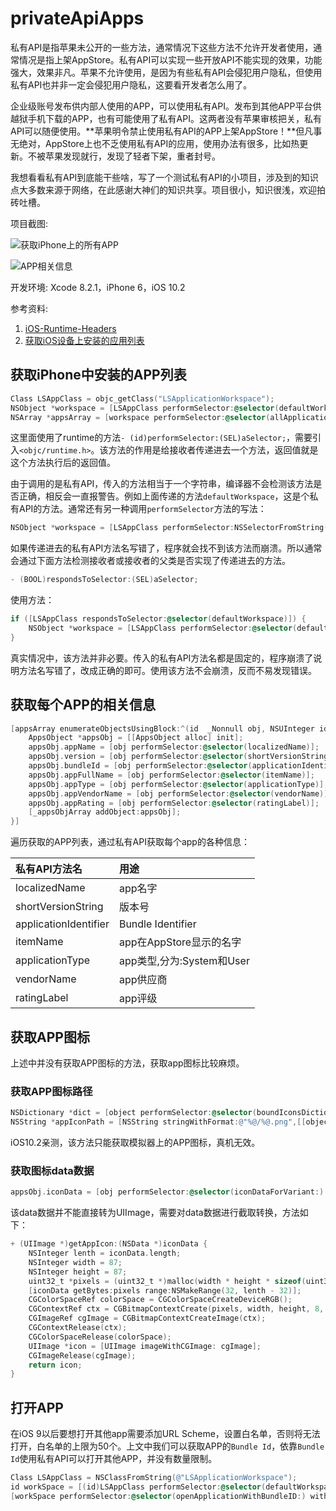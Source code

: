 # privateApiApps

私有API是指苹果未公开的一些方法，通常情况下这些方法不允许开发者使用，通常情况是指上架AppStore。私有API可以实现一些开放API不能实现的效果，功能强大，效果非凡。苹果不允许使用，是因为有些私有API会侵犯用户隐私，但使用私有API也并非一定会侵犯用户隐私，这要看开发者怎么用了。

企业级账号发布供内部人使用的APP，可以使用私有API。发布到其他APP平台供越狱手机下载的APP，也有可能使用了私有API。这两者没有苹果审核把关，私有API可以随便使用。**苹果明令禁止使用私有API的APP上架AppStore！**但凡事无绝对，AppStore上也不乏使用私有API的应用，使用办法有很多，比如热更新。不被苹果发现就行，发现了轻者下架，重者封号。

我想看看私有API到底能干些啥，写了一个测试私有API的小项目，涉及到的知识点大多数来源于网络，在此感谢大神们的知识共享。项目很小，知识很浅，欢迎拍砖吐槽。

项目截图:

![获取iPhone上的所有APP](http://oalg33nuc.bkt.clouddn.com/WechatIMG241.jpeg)

![APP相关信息](http://oalg33nuc.bkt.clouddn.com/WechatIMG242.jpeg)

开发环境: Xcode 8.2.1，iPhone 6，iOS 10.2

参考资料:

1. [iOS-Runtime-Headers](https://github.com/nst/iOS-Runtime-Headers)
2. [获取iOS设备上安装的应用列表](http://octree.me/2016/08/01/get-installed-apps/)

## 获取iPhone中安装的APP列表

```Objective-C
Class LSAppClass = objc_getClass("LSApplicationWorkspace");
NSObject *workspace = [LSAppClass performSelector:@selector(defaultWorkspace)];
NSArray *appsArray = [workspace performSelector:@selector(allApplications)];
```

这里面使用了runtime的方法`- (id)performSelector:(SEL)aSelector;`，需要引入`<objc/runtime.h>`。该方法的作用是给接收者传递进去一个方法，返回值就是这个方法执行后的返回值。

由于调用的是私有API，传入的方法相当于一个字符串，编译器不会检测该方法是否正确，相反会一直报警告。例如上面传递的方法`defaultWorkspace`，这是个私有API的方法。通常还有另一种调用`performSelector`方法的写法：

```Objective-C
NSObject *workspace = [LSAppClass performSelector:NSSelectorFromString(@"defaultWorkspace")];
```

如果传递进去的私有API方法名写错了，程序就会找不到该方法而崩溃。所以通常会通过下面方法检测接收者或接收者的父类是否实现了传递进去的方法。

```Objective-C
- (BOOL)respondsToSelector:(SEL)aSelector;
```

使用方法：

```Objective-C
if ([LSAppClass respondsToSelector:@selector(defaultWorkspace)]) {
   	NSObject *workspace = [LSAppClass performSelector:@selector(defaultWorkspace)];
}
```

真实情况中，该方法并非必要。传入的私有API方法名都是固定的，程序崩溃了说明方法名写错了，改成正确的即可。使用该方法不会崩溃，反而不易发现错误。

## 获取每个APP的相关信息

```Objective-C
[appsArray enumerateObjectsUsingBlock:^(id  _Nonnull obj, NSUInteger idx, BOOL * _Nonnull stop) {   
	AppsObject *appsObj = [[AppsObject alloc] init];
	appsObj.appName = [obj performSelector:@selector(localizedName)];
	appsObj.version = [obj performSelector:@selector(shortVersionString)];
	appsObj.bundleId = [obj performSelector:@selector(applicationIdentifier)];
	appsObj.appFullName = [obj performSelector:@selector(itemName)];
	appsObj.appType = [obj performSelector:@selector(applicationType)];
	appsObj.appVendorName = [obj performSelector:@selector(vendorName)];
	appsObj.appRating = [obj performSelector:@selector(ratingLabel)];
	[_appsObjArray addObject:appsObj];
}]
```

遍历获取的APP列表，通过私有API获取每个app的各种信息：

|私有API方法名|用途|
|:---|:---|
|localizedName|app名字|
|shortVersionString|版本号|
|applicationIdentifier|Bundle Identifier|
|itemName|app在AppStore显示的名字|
|applicationType|app类型,分为:System和User|
|vendorName|app供应商|
|ratingLabel|app评级|

## 获取APP图标

上述中并没有获取APP图标的方法，获取app图标比较麻烦。

### 获取APP图标路径

```Objective-C
NSDictionary *dict = [object performSelector:@selector(boundIconsDictionary)];
NSString *appIconPath = [NSString stringWithFormat:@"%@/%@.png",[[object performSelector:@selector(resourcesDirectoryURL)] path],[[[dict objectForKey:@"CFBundlePrimaryIcon"] objectForKey:@"CFBundleIconFiles"] lastObject]];
```

iOS10.2亲测，该方法只能获取模拟器上的APP图标，真机无效。

### 获取图标data数据

```Objective-C
appsObj.iconData = [obj performSelector:@selector(iconDataForVariant:) withObject:@(2)];
```

该data数据并不能直接转为UIImage，需要对data数据进行截取转换，方法如下：

```Objective-C
+ (UIImage *)getAppIcon:(NSData *)iconData {
    NSInteger lenth = iconData.length;
    NSInteger width = 87;
    NSInteger height = 87;
    uint32_t *pixels = (uint32_t *)malloc(width * height * sizeof(uint32_t));
    [iconData getBytes:pixels range:NSMakeRange(32, lenth - 32)];
    CGColorSpaceRef colorSpace = CGColorSpaceCreateDeviceRGB();
    CGContextRef ctx = CGBitmapContextCreate(pixels, width, height, 8, (width + 1) * sizeof(uint32_t), colorSpace, kCGBitmapByteOrder32Little | kCGImageAlphaPremultipliedFirst);
    CGImageRef cgImage = CGBitmapContextCreateImage(ctx);
    CGContextRelease(ctx);
    CGColorSpaceRelease(colorSpace);
    UIImage *icon = [UIImage imageWithCGImage: cgImage];
    CGImageRelease(cgImage);
    return icon;
}
```

## 打开APP

在iOS 9以后要想打开其他app需要添加URL Scheme，设置白名单，否则将无法打开，白名单的上限为50个。上文中我们可以获取APP的`Bundle Id`，依靠`Bundle Id`使用私有API可以打开其他APP，并没有数量限制。

```Objective-C
Class LSAppClass = NSClassFromString(@"LSApplicationWorkspace");
id workSpace = [(id)LSAppClass performSelector:@selector(defaultWorkspace)];
[workSpace performSelector:@selector(openApplicationWithBundleID:) withObject:self.appsObj.bundleId];
```

